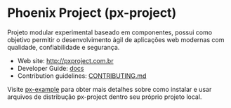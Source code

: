 # Phoenix Project (px-project)

Projeto modular experimental baseado em componentes, possui como objetivo permitir o desenvolvimento ágil de aplicações web modernas com qualidade, confiabilidade e segurança.

* Web site: http://pxproject.com.br
* Developer Guide: [docs](docs)
* Contribution guidelines: [CONTRIBUTING.md](CONTRIBUTING.md)

Visite [px-example](https://github.com/wesleifreitas/px-example) para obter mais detalhes sobre como instalar e usar arquivos de distribução px-project dentro seu próprio projeto local.
